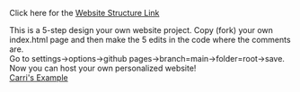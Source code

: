 Click here for the [Website Structure Link](https://techambassadors-ggc.github.io/MACK/)

This is a 5-step design your own website project.
Copy (fork) your own index.html page and then make the 5 edits in the code where the comments are.<br/>
Go to settings->options->github pages->branch=main->folder=root->save.<br/>
Now you can host your own personalized website! <br/>
[Carri's Example](http://cwaller.altervista.org/TAP/Student1.html)
